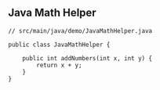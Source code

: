 ##  Java Math Helper

```
// src/main/java/demo/JavaMathHelper.java

public class JavaMathHelper {

    public int addNumbers(int x, int y) {
        return x + y;
    }
}
```

